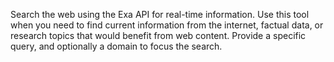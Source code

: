 Search the web using the Exa API for real-time information. Use this tool when you need to find current information from the internet, factual data, or research topics that would benefit from web content. Provide a specific query, and optionally a domain to focus the search.